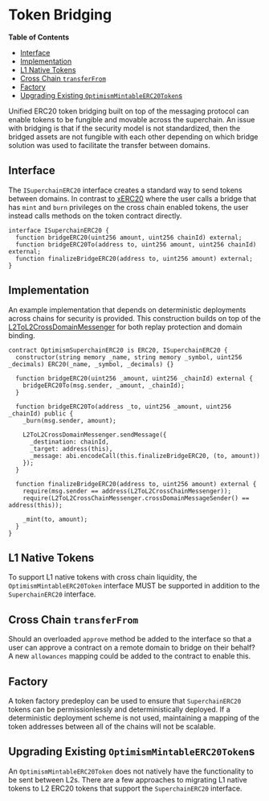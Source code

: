 # Token Bridging

<!-- START doctoc generated TOC please keep comment here to allow auto update -->
<!-- DON'T EDIT THIS SECTION, INSTEAD RE-RUN doctoc TO UPDATE -->
**Table of Contents**

- [Interface](#interface)
- [Implementation](#implementation)
- [L1 Native Tokens](#l1-native-tokens)
- [Cross Chain `transferFrom`](#cross-chain-transferfrom)
- [Factory](#factory)
- [Upgrading Existing `OptimismMintableERC20Token`s](#upgrading-existing-optimismmintableerc20tokens)

<!-- END doctoc generated TOC please keep comment here to allow auto update -->

Unified ERC20 token bridging built on top of the messaging protocol
can enable tokens to be fungible and movable across the superchain.
An issue with bridging is that if the security model is not standardized,
then the bridged assets are not fungible with each other depending on
which bridge solution was used to facilitate the transfer between
domains.

## Interface

The `ISuperchainERC20` interface creates a standard way to send tokens
between domains. In contrast to [xERC20][xerc20] where the user calls
a bridge that has `mint` and `burn` privileges on the cross chain enabled
tokens, the user instead calls methods on the token contract directly.

[xerc20]: https://www.xerc20.com/

```solidity
interface ISuperchainERC20 {
  function bridgeERC20(uint256 amount, uint256 chainId) external;
  function bridgeERC20To(address to, uint256 amount, uint256 chainId) external;
  function finalizeBridgeERC20(address to, uint256 amount) external;
}
```

## Implementation

An example implementation that depends on deterministic deployments across chains
for security is provided. This construction builds on top of the [L2ToL2CrossDomainMessenger][l2-to-l2]
for both replay protection and domain binding.

[l2-to-l2]: ./predeploys.md#l2tol2crossdomainmessenger

```solidity
contract OptimismSuperchainERC20 is ERC20, ISuperchainERC20 {
  constructor(string memory _name, string memory _symbol, uint256 _decimals) ERC20(_name, _symbol, _decimals) {}

  function bridgeERC20(uint256 _amount, uint256 _chainId) external {
    bridgeERC20To(msg.sender, _amount, _chainId);
  }

  function bridgeERC20To(address _to, uint256 _amount, uint256 _chainId) public {
    _burn(msg.sender, amount);

    L2ToL2CrossDomainMessenger.sendMessage({
      _destination: chainId,
      _target: address(this),
      _message: abi.encodeCall(this.finalizeBridgeERC20, (to, amount))
    });
  }

  function finalizeBridgeERC20(address to, uint256 amount) external {
    require(msg.sender == address(L2ToL2CrossChainMessenger));
    require(L2ToL2CrossChainMessenger.crossDomainMessageSender() == address(this));

    _mint(to, amount);
  }
}
```

## L1 Native Tokens

To support L1 native tokens with cross chain liquidity, the `OptimismMintableERC20Token`
interface MUST be supported in addition to the `SuperchainERC20` interface.

## Cross Chain `transferFrom`

Should an overloaded `approve` method be added to the interface so that a user can
approve a contract on a remote domain to bridge on their behalf? A new `allowances`
mapping could be added to the contract to enable this.

## Factory

A token factory predeploy can be used to ensure that `SuperchainERC20` tokens
can be permissionlessly and deterministically deployed. If a deterministic deployment
scheme is not used, maintaining a mapping of the token addresses between all of the
chains will not be scalable.

## Upgrading Existing `OptimismMintableERC20Token`s

An `OptimismMintableERC20Token` does not natively have the functionality
to be sent between L2s. There are a few approaches to migrating L1 native tokens
to L2 ERC20 tokens that support the `SuperchainERC20` interface.
